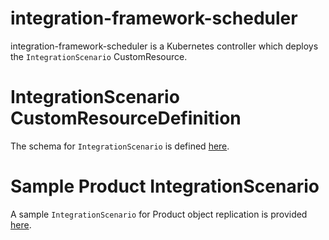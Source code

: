 integration-framework-scheduler
===============================

integration-framework-scheduler is a Kubernetes controller which deploys the 
`IntegrationScenario` CustomResource.

IntegrationScenario CustomResourceDefinition
============================================

The schema for `IntegrationScenario` is defined [here](config/300-integrationscenario.yaml).

Sample Product IntegrationScenario
==================================

A sample `IntegrationScenario` for Product object replication is provided [here](sample/product-integration-scenario.yaml).

